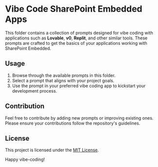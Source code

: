 
# Vibe Code SharePoint Embedded Apps

This folder contains a collection of prompts designed for vibe coding with applications such as **Lovable**, **v0**, **Replit**, and other similar tools. These prompts are crafted to get the basics of your applications working with SharePoint Embedded.

## Usage

1. Browse through the available prompts in this folder.
2. Select a prompt that aligns with your project goals.
3. Use the prompt in your preferred vibe coding app to kickstart your development process.


## Contribution

Feel free to contribute by adding new prompts or improving existing ones. Please ensure your contributions follow the repository's guidelines.

## License

This project is licensed under the [MIT License](../LICENSE).

Happy vibe-coding!